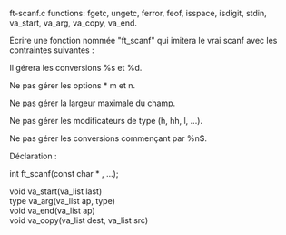 ft-scanf.c
functions: fgetc, ungetc, ferror, feof, isspace, isdigit, stdin, va_start, va_arg, va_copy, va_end.

Écrire une fonction nommée "ft_scanf" qui imitera le vrai scanf avec les contraintes suivantes :

Il gérera les conversions %s et %d.

Ne pas gérer les options * m et n.

Ne pas gérer la largeur maximale du champ.

Ne pas gérer les modificateurs de type (h, hh, l, ...).

Ne pas gérer les conversions commençant par %n$.

Déclaration :

int ft_scanf(const char * , ...);  

void va_start(va_list last)  
type va_arg(va_list ap, type)  
void va_end(va_list ap)  
void va_copy(va_list dest, va_list src)